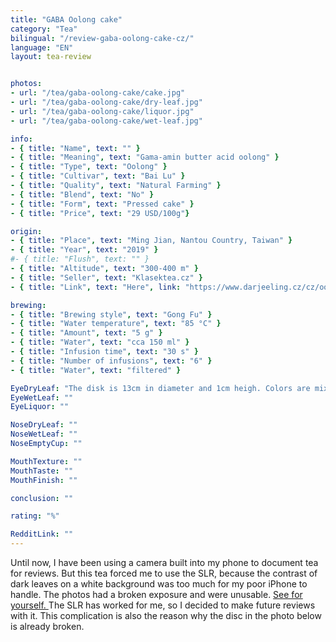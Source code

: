 ```yaml
---
title: "GABA Oolong cake"
category: "Tea"
bilingual: "/review-gaba-oolong-cake-cz/"
language: "EN"
layout: tea-review


photos:
- url: "/tea/gaba-oolong-cake/cake.jpg"
- url: "/tea/gaba-oolong-cake/dry-leaf.jpg"
- url: "/tea/gaba-oolong-cake/liquor.jpg"
- url: "/tea/gaba-oolong-cake/wet-leaf.jpg"

info:
- { title: "Name", text: "" }
- { title: "Meaning", text: "Gama-amin butter acid oolong" }
- { title: "Type", text: "Oolong" }
- { title: "Cultivar", text: "Bai Lu" }
- { title: "Quality", text: "Natural Farming" }
- { title: "Blend", text: "No" }
- { title: "Form", text: "Pressed cake" }
- { title: "Price", text: "29 USD/100g"}

origin:
- { title: "Place", text: "Ming Jian, Nantou Country, Taiwan" }
- { title: "Year", text: "2019" }
#- { title: "Flush", text: "" }
- { title: "Altitude", text: "300-400 m" }
- { title: "Seller", text: "Klasektea.cz" }
- { title: "Link", text: "Here", link: "https://www.darjeeling.cz/cz/oolong/gaba-oolong-tea-cake-1840" }

brewing:
- { title: "Brewing style", text: "Gong Fu" }
- { title: "Water temperature", text: "85 °C" }
- { title: "Amount", text: "5 g" }
- { title: "Water", text: "cca 150 ml" }
- { title: "Infusion time", text: "30 s" }
- { title: "Number of infusions", text: "6" }
- { title: "Water", text: "filtered" }

EyeDryLeaf: "The disk is 13cm in diameter and 1cm heigh. Colors are mixing to each other like painting by Vincent van Gogha.  mainly "
EyeWetLeaf: ""
EyeLiquor: ""

NoseDryLeaf: ""
NoseWetLeaf: ""
NoseEmptyCup: ""

MouthTexture: ""
MouthTaste: ""
MouthFinish: ""

conclusion: ""

rating: "%"

RedditLink: ""
---
```

Until now, I have been using a camera built into my phone to document tea for reviews. But this tea forced me to use the SLR, because the contrast of dark leaves on a white background was too much for my poor iPhone to handle. The photos had a broken exposure and were unusable. <a href="/tea/gaba-oolong-cake/cake-unused.jpg"> See for yourself. </a> The SLR has worked for me, so I decided to make future reviews with it. This complication is also the reason why the disc in the photo below is already broken.
